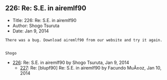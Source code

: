 ## 226: Re: S.E. in airemlf90

- Title: 226: Re: S.E. in airemlf90
- Author: Shogo Tsuruta
- Date: Jan 9, 2014
```
There was a bug. Download airemlf90 from our website and try it again.


Shogo
```

- [226](0226.md): Re: S.E. in airemlf90 by Shogo Tsuruta, Jan 9, 2014
    - [227](0227.md): Re: [blupf90] Re: S.E. in airemlf90 by Facundo MuÃ±oz, Jan 10, 2014
